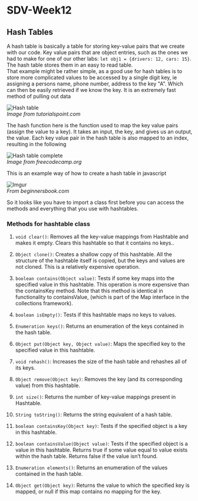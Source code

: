 # SDV-Week12


## Hash Tables
A hash table is basically a table for storing key-value pairs that we create with our code. Key value pairs that are object entries, such as the ones we had to make for one of our other labs: `let obj1 = {drivers: 12, cars: 15}`. The hash table stores them in an easy to read table.  
That example might be rather simple, as a good use for hash tables is to store more complicated values to be accessed by a single digit key, ie assigning a persons name, phone number, address to the key "A". Which can then be easily retrieved if we know the key. It is an extremely fast method of pulling out data

![Hash table](https://www.tutorialspoint.com/data_structures_algorithms/images/hash_function.jpg)  
*Image from tutorialspoint.com*

The hash function here is the function used to map the key value pairs (assign the value to a key). It takes an input, the key, and gives us an output, the value. Each key value pair in the hash table is also mapped to an index, resulting in the following 

![Hash table complete](https://www.freecodecamp.org/news/content/images/2020/03/hashtable.png)  
*Image from freecodecamp.org*

This is an example way of how to create a hash table in javascript

![Imgur](https://i.imgur.com/i9I5veK.png)  
*From beginnersbook.com*

So it looks like you have to import a class first before you can access the methods and everything that you use with hashtables.

### Methods for hashtable class

1) `void clear()`: Removes all the key-value mappings from Hashtable and makes it empty. Clears this hashtable so that it contains no keys..

2) `Object clone()`: Creates a shallow copy of this hashtable. All the structure of the hashtable itself is copied, but the keys and values are not cloned. This is a relatively expensive operation.

3) `boolean contains(Object value)`: Tests if some key maps into the specified value in this hashtable. This operation is more expensive than the containsKey method.
Note that this method is identical in functionality to containsValue, (which is part of the Map interface in the collections framework).

4) `boolean isEmpty()`: Tests if this hashtable maps no keys to values.

5) `Enumeration keys()`: Returns an enumeration of the keys contained in the hash table.

6) `Object put(Object key, Object value)`: Maps the specified key to the specified value in this hashtable.

7) `void rehash()`: Increases the size of the hash table and rehashes all of its keys.

8) `Object remove(Object key)`: Removes the key (and its corresponding value) from this hashtable.

9) `int size()`: Returns the number of key-value mappings present in Hashtable.

10) `String toString()`: Returns the string equivalent of a hash table.

11) `boolean containsKey(Object key)`: Tests if the specified object is a key in this hashtable.

12) `boolean containsValue(Object value)`: Tests if the specified object is a value in this hashtable. Returns true if some value equal to value exists within the hash table. Returns false if the value isn’t found.

13) `Enumeration elements()`: Returns an enumeration of the values contained in the hash table.

14) `Object get(Object key)`: Returns the value to which the specified key is mapped, or null if this map contains no mapping for the key.
